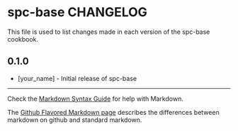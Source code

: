 spc-base CHANGELOG
==================

This file is used to list changes made in each version of the spc-base cookbook.

0.1.0
-----
- [your_name] - Initial release of spc-base

- - -
Check the [Markdown Syntax Guide](http://daringfireball.net/projects/markdown/syntax) for help with Markdown.

The [Github Flavored Markdown page](http://github.github.com/github-flavored-markdown/) describes the differences between markdown on github and standard markdown.
